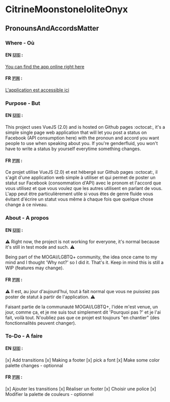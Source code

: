 # CitrineMoonstoneIoliteOnyx

## PronounsAndAccordsMatter

### Where - Où

#### EN :us: :
[You can find the app online right here](https://modifiedchocolateunicorn.github.io/CitrineMoonstoneIoliteOnyx/)


#### FR :fr: :
[L'application est accessible ici](https://modifiedchocolateunicorn.github.io/CitrineMoonstoneIoliteOnyx/)

### Purpose - But

#### EN :us: :
This project uses VueJS (2.0) and is hosted on Github pages :octocat:, it's a simple single page web application that will let you post a status on Facebook (API consumption here) with the pronoun and accord you want people to use when speaking about you. If you're genderfluid, you won't have to write a status by yourself everytime something changes.

#### FR :fr: :
Ce projet utilise VueJS (2.0) et est hébergé sur Github pages :octocat:, il s'agit d'une application web simple à utiliser et qui permet de poster un statut sur Facebook (consommation d'API) avec le pronom et l'accord que vous utilisez et que vous voulez que les autres utilisent en parlant de vous. L'app peut être particulièrement utile si vous êtes de genre fluide vous évitant d'écrire un statut vous même à chaque fois que quelque chose change à ce niveau.

### About - A propos

#### EN :us: :

:warning: Right now, the project is not working for everyone, it's normal because it's still in test mode and such. :warning:

Being part of the MOGAI/LGBTQ+ community, the idea once came to my mind and I thought 'Why not?' so I did it. That's it. Keep in mind this is still a WIP (features may change).

#### FR :fr: :

:warning: Il est, au jour d'aujourd'hui, tout à fait normal que vous ne puissiez pas poster de statut à partir de l'application. :warning:

Faisant partie de la communauté MOGAI/LGBTQ+, l'idée m'est venue, un jour, comme ça, et je me suis tout simplement dit 'Pourquoi pas ?' et je l'ai fait, voilà tout. N'oubliez pas que ce projet est toujours "en chantier" (des fonctionnalités peuvent changer).

### To-Do - A faire

#### EN :us: :
[x] Add transitions
[x] Making a footer
[x] pick a font
[x] Make some color palette changes - optionnal


#### FR :fr: :
[x] Ajouter les transitions
[x] Réaliser un footer
[x] Choisir une police
[x] Modifier la palette de couleurs - optionnel
